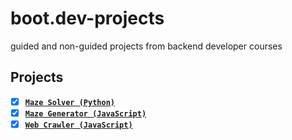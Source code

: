 # boot.dev-projects

guided and non-guided projects from backend developer courses

## Projects

- [x] [**`Maze Solver (Python)`**](7.maze-solver/)
- [x] [**`Maze Generator (JavaScript)`**](7.maze-solver-html5-js/)
- [x] [**`Web Crawler (JavaScript)`**](11.web-crawler-html5-js/)
